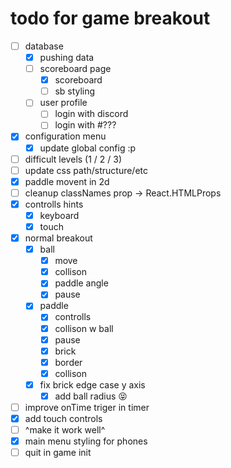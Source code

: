 # todo for game breakout

- [ ] database
  - [x] pushing data
  - [ ] scoreboard page
    - [x] scoreboard
    - [ ] sb styling
  - [ ] user profile
    - [ ] login with discord
    - [ ] login with #???
- [x] configuration menu
  - [x] update global config :p
- [ ] difficult levels (1 / 2 / 3)
- [ ] update css path/structure/etc
- [x] paddle movent in 2d
- [ ] cleanup classNames prop -> React.HTMLProps<HTMLDivElement>
- [x] controlls hints
  - [x] keyboard
  - [x] touch
- [x] normal breakout
  - [x] ball
    - [x] move
    - [x] collison
    - [x] paddle angle
    - [x] pause
  - [x] paddle
    - [x] controlls
    - [x] collison w ball
    - [x] pause
    - [x] brick
    - [x] border
    - [x] collison
  - [x] fix brick edge case y axis
    - [x] add ball radius 😝
- [ ] improve onTime triger in timer
- [x] add touch controls
- [ ] ^make it work well^
- [x] main menu styling for phones
- [ ] quit in game init
